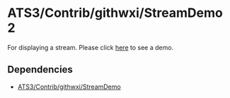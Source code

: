 # ATS3/Contrib/githwxi/StreamDemo2

For displaying a stream.
Please click [here](https://xanadu-lang.github.io/contrib/githwxi/StreamDemo2/TEST/QueenPuzzle/2020-12-12/.)
to see a demo.

## Dependencies

- [ATS3/Contrib/githwxi/StreamDemo](./../StreamDemo)

